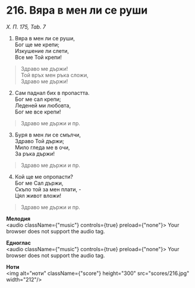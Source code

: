 # 216. Вяра в мен ли се руши

_Х. П. 175, Tab. 7_

1. Вяра в мен ли се руши,  
Бог ще ме крепи;  
Изкушение ли слети,  
Все ме Той крепи!  

> Здраво ме държи!  
> Той връх мен ръка сложи,  
> Здраво ме държи!

2. Сам паднал бих в пропастта.  
Бог ме сал крепи;  
Леденей ми любовта,  
Бог ме все крепи!  

> Здраво ме държи и пр.  

3. Буря в мен ли се смълчи,  
Здраво Той държи;  
Мило гледа ме в очи,  
За ръка държи!  

> Здраво ме държи и пр.  

4. Кой ще ме опропасти?  
Бог ме Сал държи,  
Скъпо той за мен плати, -  
Цял живот вложи!  

> Здраво ме държи и пр.

**Мелодия**  
<audio className={"music"} controls={true} preload={"none"}>
    <source src="mp3/216.mp3" type="audio/mpeg"/>
    Your browser does not support the audio tag.
</audio>

**Едноглас**  
<audio className={"music"} controls={true} preload={"none"}>
    <source src="transp/216.mp3" type="audio/mpeg"/>
    Your browser does not support the audio tag.
</audio>

**Ноти**  
<img alt="ноти" className={"score"} height="300" src="scores/216.jpg" width="212"/>
